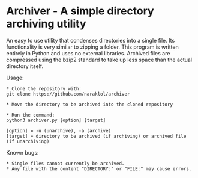 # Archiver - A simple directory archiving utility

An easy to use utility that condenses directories into a single file. Its functionality is very similar to zipping a folder. This program is written entirely in Python and uses no external libraries. Archived files are compressed using the bzip2 standard to take up less space than the actual directory itself.

Usage:

    * Clone the repository with:
    git clone https://github.com/naraklol/archiver

    * Move the directory to be archived into the cloned repository

    * Run the command:
    python3 archiver.py [option] [target]

    [option] = -u (unarchive), -a (archive)
    [target] = directory to be archived (if archiving) or archived file (if unarchiving)

Known bugs:

    * Single files cannot currently be archived.
    * Any file with the content "DIRECTORY:" or "FILE:" may cause errors.

